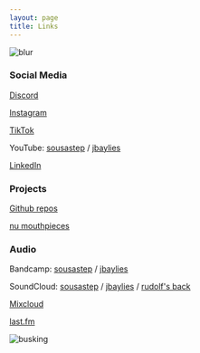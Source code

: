 ```yaml
---
layout: page
title: Links
---
```


![blur](../images/john1.jpg)

### Social Media

[Discord](https://discord.gg/feBwTZt84d)

[Instagram](https://www.instagram.com/sousasteps)

[TikTok](https://www.tiktok.com/@sousastep)

YouTube: [sousastep](https://www.youtube.com/@sousastep) 
/ [jbaylies](https://www.youtube.com/@jbaylies)

[LinkedIn](https://www.linkedin.com/in/johnbaylies/)

### Projects

[Github repos](https://github.com/jbaylies)

[nu mouthpieces](https://numouthpieces.com/)

### Audio

Bandcamp: [sousastep](https://sousastep.bandcamp.com) / [jbaylies](https://bandcamp.com/sousastep)

SoundCloud: [sousastep](https://soundcloud.com/sousastep) / [jbaylies](https://soundcloud.com/jbaylies) / [rudolf's back](https://soundcloud.com/rudolfs-back)

[Mixcloud](https://www.mixcloud.com/john-baylies)

[last.fm](https://www.last.fm/user/jbaylies)

![busking](../images/subway.png)


